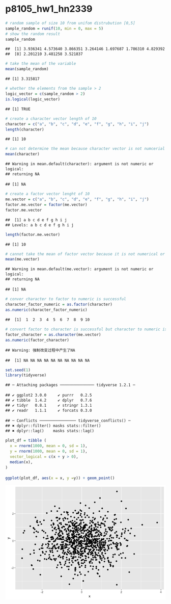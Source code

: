 p8105\_hw1\_hn2339
================

``` r
# random sample of size 10 from unifom distrubution [0,5]
sample_random = runif(10, min = 0, max = 5)
# show the random result 
sample_random
```

    ##  [1] 3.936341 4.573640 3.866351 3.264146 1.697687 1.786310 4.829392
    ##  [8] 2.201210 3.481258 3.521837

``` r
# take the mean of the variable 
mean(sample_random)
```

    ## [1] 3.315817

``` r
# whether the elements from the sample > 2 
logic_vector = c(sample_random > 2)
is.logical(logic_vector)
```

    ## [1] TRUE

``` r
# create a character vector length of 10
character = c("a", "b", "c", "d", "e", "f", "g", "h", "i", "j")
length(character)
```

    ## [1] 10

``` r
# can not determine the mean because character vector is not numcerial or logical
mean(character)
```

    ## Warning in mean.default(character): argument is not numeric or logical:
    ## returning NA

    ## [1] NA

``` r
# create a factor vector lenght of 10
me.vector = c("a", "b", "c", "d", "e", "f", "g", "h", "i", "j")
factor.me.vector = factor(me.vector)
factor.me.vector
```

    ##  [1] a b c d e f g h i j
    ## Levels: a b c d e f g h i j

``` r
length(factor.me.vector)
```

    ## [1] 10

``` r
# cannot take the mean of factor vector because it is not numerical or logical 
mean(me.vector)
```

    ## Warning in mean.default(me.vector): argument is not numeric or logical:
    ## returning NA

    ## [1] NA

``` r
# conver character to factor to numeric is successful 
character_factor_numeric = as.factor(character)
as.numeric(character_factor_numeric)
```

    ##  [1]  1  2  3  4  5  6  7  8  9 10

``` r
# convert factor to character is successful but character to numeric is not successful 
factor_character = as.character(me.vector)
as.numeric(factor_character)
```

    ## Warning: 强制改变过程中产生了NA

    ##  [1] NA NA NA NA NA NA NA NA NA NA

``` r
set.seed(1)
library(tidyverse)
```

    ## ─ Attaching packages ─────────────── tidyverse 1.2.1 ─

    ## ✔ ggplot2 3.0.0     ✔ purrr   0.2.5
    ## ✔ tibble  1.4.2     ✔ dplyr   0.7.6
    ## ✔ tidyr   0.8.1     ✔ stringr 1.3.1
    ## ✔ readr   1.1.1     ✔ forcats 0.3.0

    ## ─ Conflicts ──────────────── tidyverse_conflicts() ─
    ## ✖ dplyr::filter() masks stats::filter()
    ## ✖ dplyr::lag()    masks stats::lag()

``` r
plot_df = tibble (
  x = rnorm(1000, mean = 0, sd = 1),
  y = rnorm(1000, mean = 0, sd = 1),
  vector_logical = c(x + y > 0),
  median(x),
)

ggplot(plot_df, aes(x = x, y =y)) + geom_point()
```

![](p8105_hw1_hn2339_files/figure-markdown_github/HW1_Question2-1.png)
